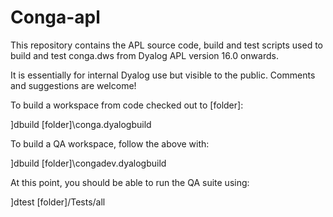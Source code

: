 # Conga-apl

This repository contains the APL source code, build and test scripts used to build and test conga.dws from Dyalog APL version 16.0 onwards.

It is essentially for internal Dyalog use but visible to the public. Comments and suggestions are welcome!

To build a workspace from code checked out to [folder]:

]dbuild [folder]\conga.dyalogbuild

To build a QA workspace, follow the above with:

]dbuild [folder]\congadev.dyalogbuild

At this point, you should be able to run the QA suite using:

]dtest [folder]/Tests/all

